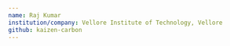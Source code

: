 ```yaml
---
name: Raj Kumar
institution/company: Vellore Institute of Technology, Vellore
github: kaizen-carbon
---
```

